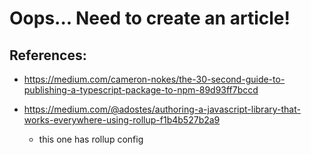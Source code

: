 # Oops... Need to create an article!

## References:

- https://medium.com/cameron-nokes/the-30-second-guide-to-publishing-a-typescript-package-to-npm-89d93ff7bccd

- https://medium.com/@adostes/authoring-a-javascript-library-that-works-everywhere-using-rollup-f1b4b527b2a9
  - this one has rollup config
